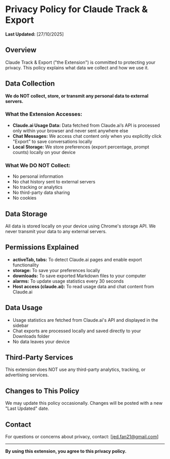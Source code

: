# Privacy Policy for Claude Track & Export

**Last Updated:** [27/10/2025]

## Overview
Claude Track & Export ("the Extension") is committed to protecting your privacy. This policy explains what data we collect and how we use it.

## Data Collection
**We do NOT collect, store, or transmit any personal data to external servers.**

### What the Extension Accesses:
- **Claude.ai Usage Data:** Data fetched from Claude.ai’s API is processed only within your browser and never sent anywhere else
- **Chat Messages:** We access chat content only when you explicitly click "Export" to save conversations locally
- **Local Storage:** We store preferences (export percentage, prompt counts) locally on your device

### What We DO NOT Collect:
- No personal information
- No chat history sent to external servers
- No tracking or analytics
- No third-party data sharing
- No cookies

## Data Storage
All data is stored locally on your device using Chrome's storage API. We never transmit your data to any external servers.

## Permissions Explained
- **activeTab, tabs:** To detect Claude.ai pages and enable export functionality
- **storage:** To save your preferences locally
- **downloads:** To save exported Markdown files to your computer
- **alarms:** To update usage statistics every 30 seconds
- **Host access (claude.ai):** To read usage data and chat content from Claude.ai

## Data Usage
- Usage statistics are fetched from Claude.ai's API and displayed in the sidebar
- Chat exports are processed locally and saved directly to your Downloads folder
- No data leaves your device

## Third-Party Services
This extension does NOT use any third-party analytics, tracking, or advertising services.

## Changes to This Policy
We may update this policy occasionally. Changes will be posted with a new "Last Updated" date.

## Contact
For questions or concerns about privacy, contact: [jed.fan21@gmail.com]

---

**By using this extension, you agree to this privacy policy.**